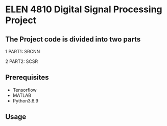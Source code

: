 # ELEN 4810 Digital Signal Processing Project

## The Project code is divided into two parts

1 PART1: SRCNN 

2 PART2: SCSR 

## Prerequisites
* Tensorflow
* MATLAB
* Python3.6.9

## Usage
